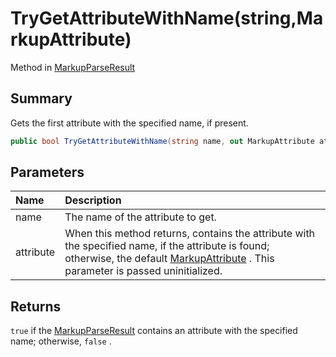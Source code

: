 # TryGetAttributeWithName(string,MarkupAttribute)

Method in [MarkupParseResult](/api/csharp/yarn.markup.markupparseresult.md)

## Summary


Gets the first attribute with the specified name, if present.


```csharp
public bool TryGetAttributeWithName(string name, out MarkupAttribute attribute)
```

## Parameters

|Name|Description|
|:---|:---|
|name|The name of the attribute to get.|
|attribute|When this method returns, contains the attribute with the specified name, if the attribute is found; otherwise, the default  <a href="yarn.markup.markupattribute.md">MarkupAttribute</a> . This parameter is passed uninitialized.|

## Returns

<code>true</code>  if the  <a href="yarn.markup.markupparseresult.md">MarkupParseResult</a>  contains an attribute with the
specified name; otherwise,  <code>false</code> .

